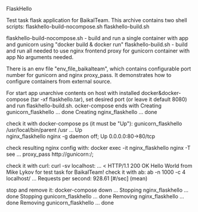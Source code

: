 
FlaskHello

Test task flask application for BaikalTeam.
This archive contains two shell scripts:
flaskhello-build-nocompose.sh  flaskhello-build.sh

flaskhello-build-nocompose.sh - build and run a single container with app and gunicorn using "docker build & docker run"
flaskhello-build.sh  - build and run all needed to use nginx frontend proxy for gunicorn container with app
No arguments needed. 

There is an env file "env_file_baikalteam", which contains configurable port number for gunicorn and nginx proxy_pass.
It demonstrates how to configure containers from external source.

For start app unarchive contents on host with installed docker&docker-compose (tar -xf flaskhello.tar), set desired port (or leave it default 8080) 
and run flaskhello-build.sh. ocker-compose ends with
Creating gunicorn_flaskhello ... done
Creating nginx_flaskhello    ... done

check it with docker-compose ps (it must be "Up"):
gunicorn_flaskhello   /usr/local/bin/parent /usr ...   Up                        
nginx_flaskhello      nginx -g daemon off;             Up      0.0.0.0:80->80/tcp

check resulting nginx config with:
docker exec -it nginx_flaskhello nginx -T
see
...
proxy_pass http://gunicorn:<port>/;

check it with curl:
curl -sv localhost:
...
< HTTP/1.1 200 OK
Hello World from Mike Lykov for test task for BaikalTeam!
check it with ab:
ab -n 1000 -c 4 localhost/
...
Requests per second:    928.61 [#/sec] (mean)

stop and remove it:
docker-compose down
...
Stopping nginx_flaskhello    ... done
Stopping gunicorn_flaskhello ... done
Removing nginx_flaskhello    ... done
Removing gunicorn_flaskhello ... done


